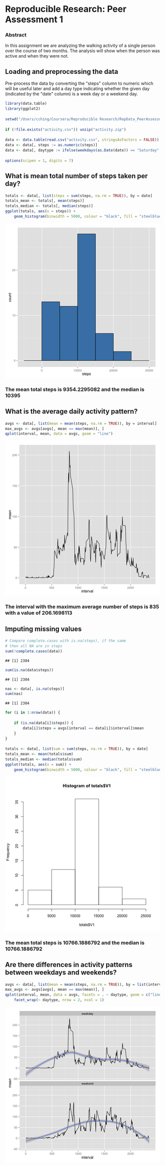 # Reproducible Research: Peer Assessment 1
### Abstract

In this assignment we are analyzing the walking activity of a single person over the course of two months.  The analysis will show when the person was active and when they were not.

## Loading and preprocessing the data

Pre-process the data by converting the "steps" column to numeric which will be useful later and add a day type indicating whether the given day (indicated by the "date" column) is a week day or a weekend day.


```r
library(data.table)
library(ggplot2)

setwd("/Users/cching/Coursera/Reproducible Research/RepData_PeerAssessment1")

if (!file.exists("activity.csv")) unzip("activity.zip")

data <- data.table(read.csv("activity.csv", stringsAsFactors = FALSE))
data <- data[, steps := as.numeric(steps)]
data <- data[, daytype := ifelse(weekdays(as.Date(date)) == "Saturday" | weekdays(as.Date(date)) == "Sunday", "weekend", "weekday")]

options(scipen = 1, digits = 7)
```

## What is mean total number of steps taken per day?


```r
totals <- data[, list(steps = sum(steps, na.rm = TRUE)), by = date]
totals_mean <- totals[, mean(steps)]
totals_median <- totals[, median(steps)]
ggplot(totals, aes(x = steps)) +
    geom_histogram(binwidth = 5000, colour = "black", fill = "steelblue")
```

![plot of chunk unnamed-chunk-2](figure/unnamed-chunk-2.png) 

### The mean total steps is 9354.2295082 and the median is 10395

## What is the average daily activity pattern?


```r
avgs <- data[, list(mean = mean(steps, na.rm = TRUE)), by = interval]
max_avgs <- avgs[avgs[, mean == max(mean)], ]
qplot(interval, mean, data = avgs, geom = "line")
```

![plot of chunk unnamed-chunk-3](figure/unnamed-chunk-3.png) 

### The interval with the maximum average number of steps is 835 with a value of 206.1698113

## Imputing missing values


```r
# Compare complete.cases with is.na(steps), if the same
# then all NA are in steps
sum(!complete.cases(data))
```

```
## [1] 2304
```

```r
sum(is.na(data$steps))
```

```
## [1] 2304
```

```r
nas <- data[, is.na(steps)]
sum(nas)
```

```
## [1] 2304
```

```r
for (i in 1:nrow(data)) {
    
    if (is.na(data[i]$steps)) {
        data[i]$steps = avgs[interval == data[i]$interval]$mean
    }
}

totals <- data[, list(sum = sum(steps, na.rm = TRUE)), by = date]
totals_mean <- mean(totals$sum)
totals_median <- median(totals$sum)
ggplot(totals, aes(x = sum)) +
    geom_histogram(binwidth = 5000, colour = "black", fill = "steelblue")
```

![plot of chunk unnamed-chunk-4](figure/unnamed-chunk-4.png) 

### The mean total steps is 10766.1886792 and the median is 10766.1886792

## Are there differences in activity patterns between weekdays and weekends?

```r
avgs <- data[, list(mean = mean(steps, na.rm = TRUE)), by = list(interval, daytype)]
max_avgs <- avgs[avgs[, mean == max(mean)], ]
qplot(interval, mean, data = avgs, facets = . ~ daytype, geom = c("line", "smooth"), method = "loess") +
    facet_wrap(~ daytype, nrow = 2, ncol = 1)
```

![plot of chunk unnamed-chunk-5](figure/unnamed-chunk-5.png) 
